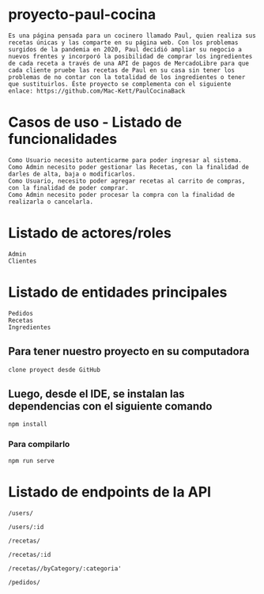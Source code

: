 # proyecto-paul-cocina
```
Es una página pensada para un cocinero llamado Paul, quien realiza sus recetas únicas y las comparte en su página web. Con los problemas surgidos de la pandemia en 2020, Paul decidió ampliar su negocio a nuevos frentes y incorporó la posibilidad de comprar los ingredientes de cada receta a través de una API de pagos de MercadoLibre para que cada cliente pruebe las recetas de Paul en su casa sin tener los problemas de no contar con la totalidad de los ingredientes o tener que sustituirlos. Éste proyecto se complementa con el siguiente enlace: https://github.com/Mac-Kett/PaulCocinaBack
```

# Casos de uso - Listado de funcionalidades
```
Como Usuario necesito autenticarme para poder ingresar al sistema.
Como Admin necesito poder gestionar las Recetas, con la finalidad de darles de alta, baja o modificarlos.
Como Usuario, necesito poder agregar recetas al carrito de compras, con la finalidad de poder comprar.
Como Admin necesito poder procesar la compra con la finalidad de realizarla o cancelarla.
```
# Listado de actores/roles
```
Admin
Clientes
```
# Listado de entidades principales
```
Pedidos
Recetas
Ingredientes
```
## Para tener nuestro proyecto en su computadora
```
clone proyect desde GitHub
```

## Luego, desde el IDE, se instalan las dependencias con el siguiente comando
```
npm install
```

### Para compilarlo
```
npm run serve
```

# Listado de endpoints de la API
```
/users/

/users/:id

/recetas/

/recetas/:id

/recetas//byCategory/:categoria'

/pedidos/
```
